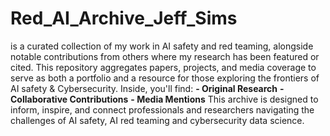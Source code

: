 # Red_AI_Archive_Jeff_Sims
is a curated collection of my work in AI safety and red teaming, alongside notable contributions from others where my research has been featured or cited. This repository aggregates papers, projects, and media coverage to serve as both a portfolio and a resource for those exploring the frontiers of AI safety & Cybersecurity.
Inside, you'll find:
**- Original Research**
**- Collaborative Contributions**
**- Media Mentions**
This archive is designed to inform, inspire, and connect professionals and researchers navigating the challenges of AI safety, AI red teaming and cybersecurity data science. 

